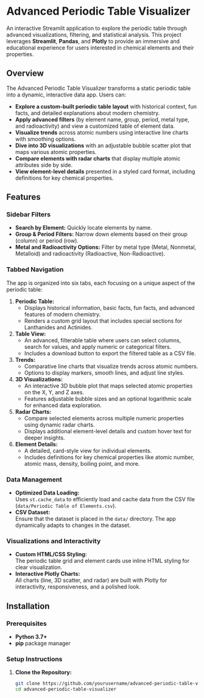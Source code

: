 # Advanced Periodic Table Visualizer

An interactive Streamlit application to explore the periodic table through advanced visualizations, filtering, and statistical analysis. This project leverages **Streamlit**, **Pandas**, and **Plotly** to provide an immersive and educational experience for users interested in chemical elements and their properties.

## Overview

The Advanced Periodic Table Visualizer transforms a static periodic table into a dynamic, interactive data app. Users can:
- **Explore a custom-built periodic table layout** with historical context, fun facts, and detailed explanations about modern chemistry.
- **Apply advanced filters** (by element name, group, period, metal type, and radioactivity) and view a customized table of element data.
- **Visualize trends** across atomic numbers using interactive line charts with smoothing options.
- **Dive into 3D visualizations** with an adjustable bubble scatter plot that maps various atomic properties.
- **Compare elements with radar charts** that display multiple atomic attributes side by side.
- **View element-level details** presented in a styled card format, including definitions for key chemical properties.

## Features

### Sidebar Filters
- **Search by Element:** Quickly locate elements by name.
- **Group & Period Filters:** Narrow down elements based on their group (column) or period (row).
- **Metal and Radioactivity Options:** Filter by metal type (Metal, Nonmetal, Metalloid) and radioactivity (Radioactive, Non-Radioactive).

### Tabbed Navigation
The app is organized into six tabs, each focusing on a unique aspect of the periodic table:
1. **Periodic Table:**  
   - Displays historical information, basic facts, fun facts, and advanced features of modern chemistry.
   - Renders a custom grid layout that includes special sections for Lanthanides and Actinides.
2. **Table View:**  
   - An advanced, filterable table where users can select columns, search for values, and apply numeric or categorical filters.
   - Includes a download button to export the filtered table as a CSV file.
3. **Trends:**  
   - Comparative line charts that visualize trends across atomic numbers.
   - Options to display markers, smooth lines, and adjust line styles.
4. **3D Visualizations:**  
   - An interactive 3D bubble plot that maps selected atomic properties on the X, Y, and Z axes.
   - Features adjustable bubble sizes and an optional logarithmic scale for enhanced data exploration.
5. **Radar Charts:**  
   - Compare selected elements across multiple numeric properties using dynamic radar charts.
   - Displays additional element-level details and custom hover text for deeper insights.
6. **Element Details:**  
   - A detailed, card-style view for individual elements.
   - Includes definitions for key chemical properties like atomic number, atomic mass, density, boiling point, and more.

### Data Management
- **Optimized Data Loading:**  
  Uses `st.cache_data` to efficiently load and cache data from the CSV file (`data/Periodic Table of Elements.csv`).
- **CSV Dataset:**  
  Ensure that the dataset is placed in the `data/` directory. The app dynamically adapts to changes in the dataset.

### Visualizations and Interactivity
- **Custom HTML/CSS Styling:**  
  The periodic table grid and element cards use inline HTML styling for clear visualization.
- **Interactive Plotly Charts:**  
  All charts (line, 3D scatter, and radar) are built with Plotly for interactivity, responsiveness, and a polished look.

## Installation

### Prerequisites
- **Python 3.7+**
- **pip** package manager

### Setup Instructions

1. **Clone the Repository:**

   ```bash
   git clone https://github.com/yourusername/advanced-periodic-table-visualizer.git
   cd advanced-periodic-table-visualizer
